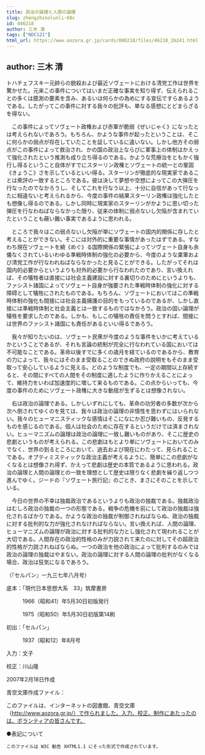 ```yaml
---
title: 政治の論理と人間の論理
slug: zhengzhinolunli-68c
id: 046218
author: 三木 清
tags: ["NDC121"]
html_url: https://www.aozora.gr.jp/cards/000218/files/46218_26241.html
---
```


## author: 三木 清

トハチェフスキー元帥らの銃殺および最近ソヴェートにおける清党工作は世界を驚かせた。元来この事件についてはいまだ正確な事実を知り得ず、伝えられることの多くは臆測の要素を含み、あるいは何らかの為めにする宣伝ですらあるようである。したがってこの事件に対する我々の批評も、単なる感想にとどまらざるを得ない。

　この事件によってソヴェート政権および赤軍が脆弱《ぜいじゃく》になったとは考えられないであろう。もちろん、かような事件が起ったということは、そこに何らかの弱点が存在していたことを証しているに違いない。しかし他方その弱点がこの事件によって救治され、かの国の政治上ならびに軍事上の体制はかえって強化されたという推測も成り立ち得るのである。かような荒療治をともかく強行し得るということ自体がすでにスターリン政権とソヴェートの統一との鞏固《きょうこ》さを示しているといい得る。スターリンが徹底的な現実家であることは衆評の一致するところである。彼は決して夢想や空想によってこの大弾圧を行なったのでなかろうし、そしてこれを行なう以上、十分に自信があって行なったに相違ないと考えられるから、今度の事件の結果スターリン政権は強化したとも想像し得るのである。しかし同時に現実家のスターリンがかように思い切った弾圧を行なわねばならなかった限り、従来の体制に弱点ないし欠陥が含まれていたということも蔽い難い事実であるように思われる。

　ところで我々はこの弱点ないし欠陥が単にソヴェートの国内的関係に存したと考えることができない。そこには対外的に重要な事情があったはずである。すなわち現在ソヴェートを繞《めぐ》る国際関係の緊張によってソヴェート自身も余儀なくされているいわゆる準戦時体制の強化の必要から、今度のような粛軍および清党工作が行なわれねばならなかったと見ることができる。したがってそれは国内的必要からというよりも対外的必要から行なわれたのであり、言い換えれば、その犠牲者は直接には社会主義建設に対する裏切りのためにというよりも、ファシスト諸国によってソヴェート自身が強要された準戦時体制の強化に対する障碍として犠牲にされたものである。もちろん、ソヴェートにおいてはこの準戦時体制の強化も間接には社会主義擁護の目的をもっているのであるが、しかし直接には準戦時体制と社会主義とは一致するものではなかろう。政治の固い論理が犠牲を要求したのである。しかも、もしこの犠牲の責任を問うとすれば、間接には世界のファシスト諸国にも責任があるといい得るであろう。

　我々が知りたいのは、ソヴェート民衆が今度のような事件をいかに考えているかということであるが、それも言論の統制が完全に行なわれている国においては不可能なことである。革命以後すでに多くの歳月を経ているのであるから、教育の力によって、我々にはそのまま受取ることのできぬ政府の説明をもそのまま受取って安心しているように見える。どのような制度でも、一定の期間以上存続すると、その間にすべての人間をその制度に適したように作りかえることによって、維持力をいわば加速度的に増して来るものである。この点からいっても、今度の事件のためにソヴェート政権に大きな動揺が生ずるとは想像されない。

　右は政治の論理である。しかしいずれにしても、革命の功労者の多数が次から次へ倒されてゆくのを見ては、我々は政治の論理の非情性を思わずにはいられない。我々のヒューマニスティックな感情はそこになにか忍び難いもの、反発するものを感じるのである。個人は社会のために存在するというだけでは済まされない。ヒューマニズムの論理は政治の論理に一致し難いものがあり、そこに歴史の悲劇というものが考えられる。この悲劇はもとより単にソヴェートにおいてのみでなく、世界の到るところにおいて、過去および現在にわたって、見られることである。オプティミスティックな政治主義が考えるように、簡単にこの悲劇がなくなるとは想像され得ず、かえって悲劇は歴史の本質であるように思われる。政治の論理と人間の論理との一致を理想として歴史は限りなく悲劇を繰り返しつつ進んでゆく。ジードの『ソヴェート旅行記』のごとき、まさにそのことを示している。

　今日の世界の不幸は独裁政治であるというよりも政治の独裁である。独裁政治はむしろ政治の独裁の一つの形態である。戦争の危機を前にして政治の独裁は強化されるばかりである。かような政治の独裁が制御されねばならぬ、政治の独裁に対する批判的な力が強化されなければならない。言い換えれば、人間の論理、ヒューマニズムの論理が政治に対する批判的な力とし強化されて現われることが大切である。人間存在の政治的性格のみが力説されて来たのに対してその超政治的性格が力説されねばならぬ。一つの政治を他の政治によって批判するのみでは政治の論理の独裁はやまない。政治の論理に対する人間の論理の批判がなくなる場合、政治は狂気になるであろう。

（『セルパン』一九三七年八月号）













底本：「現代日本思想大系　33」筑摩書房


　　　1966（昭和41）年5月30日初版発行

　　　1975（昭和50）年5月30日初版第14刷

初出：「セルパン」

　　　1937（昭和12）年8月号

入力：文子

校正：川山隆

2007年2月18日作成

青空文庫作成ファイル：

このファイルは、インターネットの図書館、青空文庫（http://www.aozora.gr.jp/）で作られました。入力、校正、制作にあたったのは、ボランティアの皆さんです。











●表記について


	このファイルは W3C 勧告 XHTML1.1 にそった形式で作成されています。